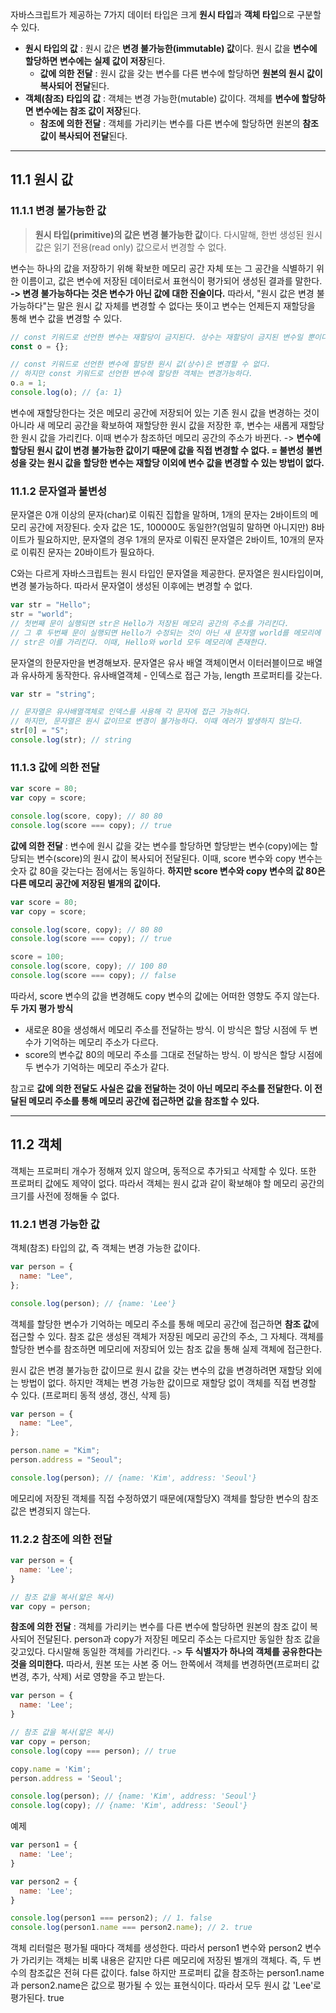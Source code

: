 자바스크립트가 제공하는 7가지 데이터 타입은 크게 **원시 타입**과 **객체 타입**으로 구분할 수 있다.

- **원시 타입의 값** : 원시 값은 **변경 불가능한(immutable) 값**이다. 원시 값을 **변수에 할당하면 변수에는 실제 값이 저장**된다.
  - **값에 의한 전달** : 원시 값을 갖는 변수를 다른 변수에 할당하면 **원본의 원시 값이 복사되어 전달**된다.
- **객체(참조) 타입의 값** : 객체는 변경 가능한(mutable) 값이다. 객체를 **변수에 할당하면 변수에는 참조 값이 저장**된다.
  - **참조에 의한 전달** : 객체를 가리키는 변수를 다른 변수에 할당하면 원본의 **참조 값이 복사되어 전달**된다.

---

## 11.1 원시 값

### 11.1.1 변경 불가능한 값

> **원시 타입(primitive)의 값은 변경 불가능한 값**이다. 다시말해, 한번 생성된 원시 값은 읽기 전용(read only) 값으로서 변경할 수 없다.

변수는 하나의 값을 저장하기 위해 확보한 메모리 공간 자체 또는 그 공간을 식별하기 위한 이름이고, 값은 변수에 저장된 데이터로서 표현식이 평가되어 생성된 결과를 말한다.
**-> 변경 불가능하다는 것은 변수가 아닌 값에 대한 진술이다.**
따라서, "원시 값은 변경 불가능하다"는 말은 원시 값 자체를 변경할 수 없다는 뜻이고 변수는 언제든지 재할당을 통해 변수 값을 변경할 수 있다.

```javascript
// const 키워드로 선언한 변수는 재할당이 금지된다. 상수는 재할당이 금지된 변수일 뿐이다.
const o = {};

// const 키워드로 선언한 변수에 할당한 원시 값(상수)은 변경할 수 없다.
// 하지만 const 키워드로 선언한 변수에 할당한 객체는 변경가능하다.
o.a = 1;
console.log(o); // {a: 1}
```

변수에 재할당한다는 것은 메모리 공간에 저장되어 있는 기존 원시 값을 변경하는 것이 아니라 새 메모리 공간을 확보하여 재할당한 원시 값을 저장한 후, 변수는 새롭게 재할당한 원시 값을 가리킨다. 이때 변수가 참조하던 메모리 공간의 주소가 바뀐다.
-> **변수에 할당된 원시 값이 변경 불가능한 값이기 때문에 값을 직접 변경할 수 없다. = 불변성**
**불변성을 갖는 원시 값을 할당한 변수는 재할당 이외에 변수 값을 변경할 수 있는 방법이 없다.**

### 11.1.2 문자열과 불변성

문자열은 0개 이상의 문자(char)로 이뤄진 집합을 말하며, 1개의 문자는 2바이트의 메모리 공간에 저장된다.
숫자 값은 1도, 100000도 동일한?(엄밀히 말하면 아니지만) 8바이트가 필요하지만, 문자열의 경우 1개의 문자로 이뤄진 문자열은 2바이트, 10개의 문자로 이뤄진 문자는 20바이트가 필요하다.

C와는 다르게 자바스크립트는 원시 타입인 문자열을 제공한다. 문자열은 원시타입이며, 변경 불가능하다. 따라서 문자열이 생성된 이후에는 변경할 수 없다.

```javascript
var str = "Hello";
str = "world";
// 첫번째 문이 실행되면 str은 Hello가 저장된 메모리 공간의 주소를 가리킨다.
// 그 후 두번째 문이 실행되면 Hello가 수정되는 것이 아닌 새 문자열 world를 메모리에 생성하고
// str은 이를 가리킨다. 이때, Hello와 world 모두 메모리에 존재한다.
```

문자열의 한문자만을 변경해보자. 문자열은 유사 배열 객체이면서 이터러블이므로 배열과 유사하게 동작한다.
유사배열객체 - 인덱스로 접근 가능, length 프로퍼티를 갖는다.

```javascript
var str = "string";

// 문자열은 유사배열객체로 인덱스를 사용해 각 문자에 접근 가능하다.
// 하지만, 문자열은 원시 값이므로 변경이 불가능하다. 이때 에러가 발생하지 않는다.
str[0] = "S";
console.log(str); // string
```

### 11.1.3 값에 의한 전달

```javascript
var score = 80;
var copy = score;

console.log(score, copy); // 80 80
console.log(score === copy); // true
```

**값에 의한 전달** : 변수에 원시 값을 갖는 변수를 할당하면 할당받는 변수(copy)에는 할당되는 변수(score)의 원시 값이 복사되어 전달된다.
이때, score 변수와 copy 변수는 숫자 값 80을 갖는다는 점에서는 동일하다. **하지만 score 변수와 copy 변수의 값 80은 다른 메모리 공간에 저장된 별개의 값이다.**

```javascript
var score = 80;
var copy = score;

console.log(score, copy); // 80 80
console.log(score === copy); // true

score = 100;
console.log(score, copy); // 100 80
console.log(score === copy); // false
```

따라서, score 변수의 값을 변경해도 copy 변수의 값에는 어떠한 영향도 주지 않는다.
**두 가지 평가 방식**

- 새로운 80을 생성해서 메모리 주소를 전달하는 방식. 이 방식은 할당 시점에 두 변수가 기억하는 메모리 주소가 다르다.
- score의 변수값 80의 메모리 주소를 그대로 전달하는 방식. 이 방식은 할당 시점에 두 변수가 기억하는 메모리 주소가 같다.

참고로 **값에 의한 전달도 사실은 값을 전달하는 것이 아닌 메모리 주소를 전달한다. 이 전달된 메모리 주소를 통해 메모리 공간에 접근하면 값을 참조할 수 있다.**

---

## 11.2 객체

객체는 프로퍼티 개수가 정해져 있지 않으며, 동적으로 추가되고 삭제할 수 있다. 또한 프로퍼티 값에도 제약이 없다. 따라서 객체는 원시 값과 같이 확보해야 할 메모리 공간의 크기를 사전에 정해둘 수 없다.

### 11.2.1 변경 가능한 값

객체(참조) 타입의 값, 즉 객체는 변경 가능한 값이다.

```javascript
var person = {
  name: "Lee",
};

console.log(person); // {name: 'Lee'}
```

객체를 할당한 변수가 기억하는 메모리 주소를 통해 메모리 공간에 접근하면 **참조 값**에 접근할 수 있다. 참조 값은 생성된 객체가 저장된 메모리 공간의 주소, 그 자체다.
객체를 할당한 변수를 참조하면 메모리에 저장되어 있는 참조 값을 통해 실제 객체에 접근한다.

원시 값은 변경 불가능한 값이므로 원시 값을 갖는 변수의 값을 변경하려면 재할당 외에는 방법이 없다. 하지만 객체는 변경 가능한 값이므로 재할당 없이 객체를 직접 변경할 수 있다. (프로퍼티 동적 생성, 갱신, 삭제 등)

```javascript
var person = {
  name: "Lee",
};

person.name = "Kim";
person.address = "Seoul";

console.log(person); // {name: 'Kim', address: 'Seoul'}
```

메모리에 저장된 객체를 직접 수정하였기 때문에(재할당X) 객체를 할당한 변수의 참조 값은 변경되지 않는다.

### 11.2.2 참조에 의한 전달

```javascript
var person = {
  name: 'Lee';
}

// 참조 값을 복사(얇은 복사)
var copy = person;
```

**참조에 의한 전달** : 객체를 가리키는 변수를 다른 변수에 할당하면 원본의 참조 값이 복사되어 전달된다. person과 copy가 저장된 메모리 주소는 다르지만 동일한 참조 값을 갖고있다. 다시말해 동일한 객체를 가리킨다.
-> **두 식별자가 하나의 객체를 공유한다는 것을 의미한다.** 따라서, 원본 또는 사본 중 어느 한쪽에서 객체를 변경하면(프로퍼티 값 변경, 추가, 삭제) 서로 영향을 주고 받는다.

```javascript
var person = {
  name: 'Lee';
}

// 참조 값을 복사(얇은 복사)
var copy = person;
console.log(copy === person); // true

copy.name = 'Kim';
person.address = 'Seoul';

console.log(person); // {name: 'Kim', address: 'Seoul'}
console.log(copy); // {name: 'Kim', address: 'Seoul'}
```

예제

```javascript
var person1 = {
  name: 'Lee';
}

var person2 = {
  name: 'Lee';
}

console.log(person1 === person2); // 1. false
console.log(person1.name === person2.name); // 2. true
```

객체 리터럴은 평가될 때마다 객체를 생성한다. 따라서 person1 변수와 person2 변수가 가리키는 객체는 비록 내용은 같지만 다른 메모리에 저장된 별개의 객체다. 즉, 두 변수의 참조값은 전혀 다른 값이다. false
하지만 프로퍼티 값을 참조하는 person1.name과 person2.name은 값으로 평가될 수 있는 표현식이다. 따라서 모두 원시 값 'Lee'로 평가된다. true
